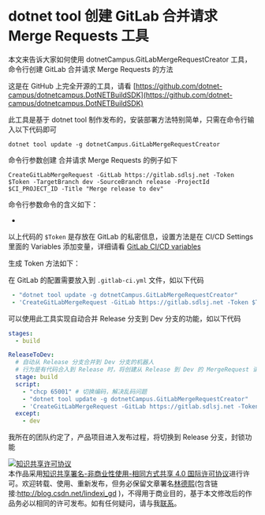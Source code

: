 
# dotnet tool 创建 GitLab 合并请求 Merge Requests 工具

本文来告诉大家如何使用 dotnetCampus.GitLabMergeRequestCreator 工具，命令行创建 GitLab 合并请求 Merge Requests 的方法

<!--more-->


<!-- CreateTime:2021/11/29 8:52:59 -->

<!-- 草稿 -->

这是在 GitHub 上完全开源的工具，请看 [https://github.com/dotnet-campus/dotnetcampus.DotNETBuildSDK](https://github.com/dotnet-campus/dotnetcampus.DotNETBuildSDK)

此工具是基于 dotnet tool 制作发布的，安装部署方法特别简单，只需在命令行输入以下代码即可

```
dotnet tool update -g dotnetCampus.GitLabMergeRequestCreator
```

命令行参数创建 合并请求 Merge Requests 的例子如下

```
CreateGitLabMergeRequest -GitLab https://gitlab.sdlsj.net -Token $Token -TargetBranch dev -SourceBranch release -ProjectId $CI_PROJECT_ID -Title "Merge release to dev"
```

命令行参数命令的含义如下：

- 

以上代码的 `$Token` 是存放在 GitLab 的私密信息，设置方法是在 CI/CD Settings 里面的 Variables 添加变量，详细请看 [GitLab CI/CD variables](https://docs.gitlab.com/ee/ci/variables/ )

生成 Token 方法如下：



在 GitLab 的配置需要放入到 `.gitlab-ci.yml` 文件，如以下代码

```yml
 - "dotnet tool update -g dotnetCampus.GitLabMergeRequestCreator"
 - 'CreateGitLabMergeRequest -GitLab https://gitlab.sdlsj.net -Token $Token -TargetBranch dev -SourceBranch release -ProjectId $CI_PROJECT_ID -Title "Merge release to dev"'
```

可以使用此工具实现自动合并 Release 分支到 Dev 分支的功能，如以下代码

```yml
stages:
  - build

ReleaseToDev:
  # 自动从 Release 分支合并到 Dev 分支的机器人
  # 行为是有代码合入到 Release 时，将创建从 Release 到 Dev 的 MergeRequest 请求
  stage: build
  script:
    - "chcp 65001" # 切换编码，解决乱码问题
    - "dotnet tool update -g dotnetCampus.GitLabMergeRequestCreator"
    - 'CreateGitLabMergeRequest -GitLab https://gitlab.sdlsj.net -Token $Token -TargetBranch dev -SourceBranch release -ProjectId $CI_PROJECT_ID -Title "Merge release to dev"'
  except:
    - dev
```

我所在的团队约定了，产品项目进入发布过程，将切换到 Release 分支，封锁功能





<a rel="license" href="http://creativecommons.org/licenses/by-nc-sa/4.0/"><img alt="知识共享许可协议" style="border-width:0" src="https://licensebuttons.net/l/by-nc-sa/4.0/88x31.png" /></a><br />本作品采用<a rel="license" href="http://creativecommons.org/licenses/by-nc-sa/4.0/">知识共享署名-非商业性使用-相同方式共享 4.0 国际许可协议</a>进行许可。欢迎转载、使用、重新发布，但务必保留文章署名[林德熙](http://blog.csdn.net/lindexi_gd)(包含链接:http://blog.csdn.net/lindexi_gd )，不得用于商业目的，基于本文修改后的作品务必以相同的许可发布。如有任何疑问，请与我[联系](mailto:lindexi_gd@163.com)。